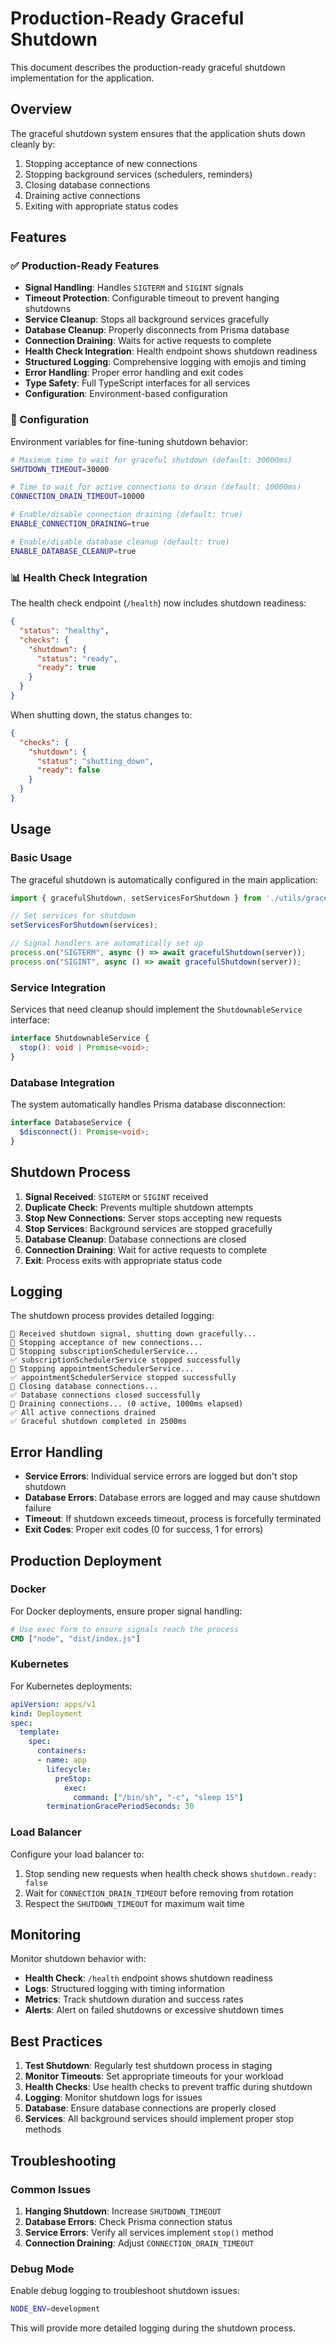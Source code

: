 # Production-Ready Graceful Shutdown

This document describes the production-ready graceful shutdown implementation for the application.

## Overview

The graceful shutdown system ensures that the application shuts down cleanly by:
1. Stopping acceptance of new connections
2. Stopping background services (schedulers, reminders)
3. Closing database connections
4. Draining active connections
5. Exiting with appropriate status codes

## Features

### ✅ Production-Ready Features

- **Signal Handling**: Handles `SIGTERM` and `SIGINT` signals
- **Timeout Protection**: Configurable timeout to prevent hanging shutdowns
- **Service Cleanup**: Stops all background services gracefully
- **Database Cleanup**: Properly disconnects from Prisma database
- **Connection Draining**: Waits for active requests to complete
- **Health Check Integration**: Health endpoint shows shutdown readiness
- **Structured Logging**: Comprehensive logging with emojis and timing
- **Error Handling**: Proper error handling and exit codes
- **Type Safety**: Full TypeScript interfaces for all services
- **Configuration**: Environment-based configuration

### 🔧 Configuration

Environment variables for fine-tuning shutdown behavior:

```bash
# Maximum time to wait for graceful shutdown (default: 30000ms)
SHUTDOWN_TIMEOUT=30000

# Time to wait for active connections to drain (default: 10000ms)
CONNECTION_DRAIN_TIMEOUT=10000

# Enable/disable connection draining (default: true)
ENABLE_CONNECTION_DRAINING=true

# Enable/disable database cleanup (default: true)
ENABLE_DATABASE_CLEANUP=true
```

### 📊 Health Check Integration

The health check endpoint (`/health`) now includes shutdown readiness:

```json
{
  "status": "healthy",
  "checks": {
    "shutdown": {
      "status": "ready",
      "ready": true
    }
  }
}
```

When shutting down, the status changes to:
```json
{
  "checks": {
    "shutdown": {
      "status": "shutting_down",
      "ready": false
    }
  }
}
```

## Usage

### Basic Usage

The graceful shutdown is automatically configured in the main application:

```typescript
import { gracefulShutdown, setServicesForShutdown } from './utils/gracefulShutdown';

// Set services for shutdown
setServicesForShutdown(services);

// Signal handlers are automatically set up
process.on("SIGTERM", async () => await gracefulShutdown(server));
process.on("SIGINT", async () => await gracefulShutdown(server));
```

### Service Integration

Services that need cleanup should implement the `ShutdownableService` interface:

```typescript
interface ShutdownableService {
  stop(): void | Promise<void>;
}
```

### Database Integration

The system automatically handles Prisma database disconnection:

```typescript
interface DatabaseService {
  $disconnect(): Promise<void>;
}
```

## Shutdown Process

1. **Signal Received**: `SIGTERM` or `SIGINT` received
2. **Duplicate Check**: Prevents multiple shutdown attempts
3. **Stop New Connections**: Server stops accepting new requests
4. **Stop Services**: Background services are stopped gracefully
5. **Database Cleanup**: Database connections are closed
6. **Connection Draining**: Wait for active requests to complete
7. **Exit**: Process exits with appropriate status code

## Logging

The shutdown process provides detailed logging:

```
🔄 Received shutdown signal, shutting down gracefully...
🚫 Stopping acceptance of new connections...
🔄 Stopping subscriptionSchedulerService...
✅ subscriptionSchedulerService stopped successfully
🔄 Stopping appointmentSchedulerService...
✅ appointmentSchedulerService stopped successfully
🔄 Closing database connections...
✅ Database connections closed successfully
🔄 Draining connections... (0 active, 1000ms elapsed)
✅ All active connections drained
✅ Graceful shutdown completed in 2500ms
```

## Error Handling

- **Service Errors**: Individual service errors are logged but don't stop shutdown
- **Database Errors**: Database errors are logged and may cause shutdown failure
- **Timeout**: If shutdown exceeds timeout, process is forcefully terminated
- **Exit Codes**: Proper exit codes (0 for success, 1 for errors)

## Production Deployment

### Docker

For Docker deployments, ensure proper signal handling:

```dockerfile
# Use exec form to ensure signals reach the process
CMD ["node", "dist/index.js"]
```

### Kubernetes

For Kubernetes deployments:

```yaml
apiVersion: apps/v1
kind: Deployment
spec:
  template:
    spec:
      containers:
      - name: app
        lifecycle:
          preStop:
            exec:
              command: ["/bin/sh", "-c", "sleep 15"]
        terminationGracePeriodSeconds: 30
```

### Load Balancer

Configure your load balancer to:
1. Stop sending new requests when health check shows `shutdown.ready: false`
2. Wait for `CONNECTION_DRAIN_TIMEOUT` before removing from rotation
3. Respect the `SHUTDOWN_TIMEOUT` for maximum wait time

## Monitoring

Monitor shutdown behavior with:

- **Health Check**: `/health` endpoint shows shutdown readiness
- **Logs**: Structured logging with timing information
- **Metrics**: Track shutdown duration and success rates
- **Alerts**: Alert on failed shutdowns or excessive shutdown times

## Best Practices

1. **Test Shutdown**: Regularly test shutdown process in staging
2. **Monitor Timeouts**: Set appropriate timeouts for your workload
3. **Health Checks**: Use health checks to prevent traffic during shutdown
4. **Logging**: Monitor shutdown logs for issues
5. **Database**: Ensure database connections are properly closed
6. **Services**: All background services should implement proper stop methods

## Troubleshooting

### Common Issues

1. **Hanging Shutdown**: Increase `SHUTDOWN_TIMEOUT`
2. **Database Errors**: Check Prisma connection status
3. **Service Errors**: Verify all services implement `stop()` method
4. **Connection Draining**: Adjust `CONNECTION_DRAIN_TIMEOUT`

### Debug Mode

Enable debug logging to troubleshoot shutdown issues:

```bash
NODE_ENV=development
```

This will provide more detailed logging during the shutdown process.



